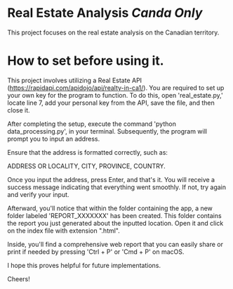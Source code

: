 # Real Estate Analysis *Canda Only*

This project focuses on the real estate analysis on the Canadian territory.

# How to set before using it.

This project involves utilizing a Real Estate API (https://rapidapi.com/apidojo/api/realty-in-ca1/). You are required to set up your own key for the program to function. To do this, open 'real_estate.py,' locate line 7, add your personal key from the API, save the file, and then close it.

After completing the setup, execute the command 'python data_processing.py', in your terminal. Subsequently, the program will prompt you to input an address. 

Ensure that the address is formatted correctly, such as:

ADDRESS OR LOCALITY, CITY, PROVINCE, COUNTRY.

Once you input the address, press Enter, and that's it. You will receive a success message indicating that everything went smoothly. If not, try again and verify your input.

Afterward, you'll notice that within the folder containing the app, a new folder labeled 'REPORT_XXXXXXX' has been created. This folder contains the report you just generated about the inputted location. Open it and click on the index file with extension ".html".

Inside, you'll find a comprehensive web report that you can easily share or print if needed by pressing 'Ctrl + P' or 'Cmd + P' on macOS.

I hope this proves helpful for future implementations.

Cheers!